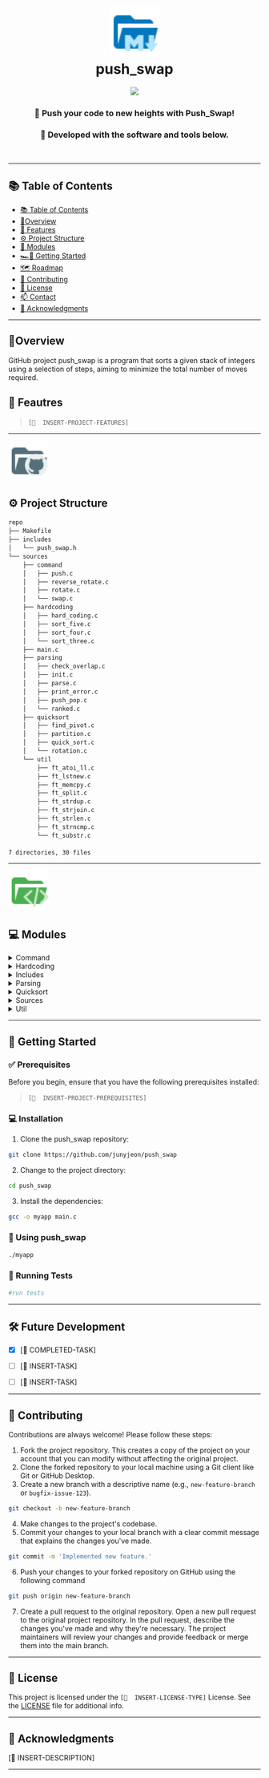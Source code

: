 
<div align="center">
<h1 align="center">
<img src="https://raw.githubusercontent.com/PKief/vscode-material-icon-theme/ec559a9f6bfd399b82bb44393651661b08aaf7ba/icons/folder-markdown-open.svg" width="100" />
<br>
push_swap
</h1>
<img src="https://github.com/junyjeon/fdf/assets/98337069/e4cb1b68-eaaf-453e-b1c9-5b8b8033604d" />
<h3 align="center">📍 Push your code to new heights with Push_Swap!</h3>
<h3 align="center">🚀 Developed with the software and tools below.</h3>
<p align="center">

<img src="https://img.shields.io/badge/C-A8B9CC.svg?style=for-the-badge&logo=C&logoColor=black" alt="" />
</p>

</div>

---
## 📚 Table of Contents
- [📚 Table of Contents](#-table-of-contents)
- [📍Overview](#-introdcution)
- [🔮 Features](#-features)
- [⚙️ Project Structure](#project-structure)
- [🧩 Modules](#modules)
- [🏎💨 Getting Started](#-getting-started)
- [🗺 Roadmap](#-roadmap)
- [🤝 Contributing](#-contributing)
- [🪪 License](#-license)
- [📫 Contact](#-contact)
- [🙏 Acknowledgments](#-acknowledgments)

---

## 📍Overview

GitHub project push_swap is a program that sorts a given stack of integers using a selection of steps, aiming to minimize the total number of moves required.

## 🔮 Feautres

> `[📌  INSERT-PROJECT-FEATURES]`

---

<img src="https://raw.githubusercontent.com/PKief/vscode-material-icon-theme/ec559a9f6bfd399b82bb44393651661b08aaf7ba/icons/folder-github-open.svg" width="80" />

## ⚙️ Project Structure

```bash
repo
├── Makefile
├── includes
│   └── push_swap.h
└── sources
    ├── command
    │   ├── push.c
    │   ├── reverse_rotate.c
    │   ├── rotate.c
    │   └── swap.c
    ├── hardcoding
    │   ├── hard_coding.c
    │   ├── sort_five.c
    │   ├── sort_four.c
    │   └── sort_three.c
    ├── main.c
    ├── parsing
    │   ├── check_overlap.c
    │   ├── init.c
    │   ├── parse.c
    │   ├── print_error.c
    │   ├── push_pop.c
    │   └── ranked.c
    ├── quicksort
    │   ├── find_pivot.c
    │   ├── partition.c
    │   ├── quick_sort.c
    │   └── rotation.c
    └── util
        ├── ft_atoi_ll.c
        ├── ft_lstnew.c
        ├── ft_memcpy.c
        ├── ft_split.c
        ├── ft_strdup.c
        ├── ft_strjoin.c
        ├── ft_strlen.c
        ├── ft_strncmp.c
        └── ft_substr.c

7 directories, 30 files
```
---

<img src="https://raw.githubusercontent.com/PKief/vscode-material-icon-theme/ec559a9f6bfd399b82bb44393651661b08aaf7ba/icons/folder-src-open.svg" width="80" />

## 💻 Modules
<details closed><summary>Command</summary>

| File             | Summary                                                                                                                                                                                                                                                     | Module                           |
|:-----------------|:------------------------------------------------------------------------------------------------------------------------------------------------------------------------------------------------------------------------------------------------------------|:---------------------------------|
| rotate.c         | This code implements the rotate functions for two stacks , a and b. It includes functions to rotate both stacks ( rr ) , rotate stack a ( ra ) , and rotate stack b ( rb ) . The rotate functions move the last element of the stack to the                 | sources/command/rotate.c         |
| reverse_rotate.c | This code implements the reverse rotate operations for the push_swap project . It includes functions to reverse rotate both stacks ( rrr ) , reverse rotate the second stack ( rrb ) , and reverse rotate the first stack ( rra ) . It also includes        | sources/command/reverse_rotate.c |
| push.c           | This code implements the push and pop functions for two stacks , a and b. The push and pop functions add and remove elements from the back of the stack respectively . The flag parameter is used to determine whether to print the push and pop commands . | sources/command/push.c           |
| swap.c           | This code implements the swap function for two stacks , a and b. It includes functions to swap both stacks ( ss ) , stack a ( sa ) , and stack b ( sb ) . The flag parameter is used to determine whether to print the command or not                       | sources/command/swap.c           |

</details>

<details closed><summary>Hardcoding</summary>

| File          | Summary                                                                                                                                                                                                                        | Module                           |
|:--------------|:-------------------------------------------------------------------------------------------------------------------------------------------------------------------------------------------------------------------------------|:---------------------------------|
| sort_five.c   | This code is a sorting algorithm for five elements in a stack . It uses the quick sort algorithm to sort the elements in the stack , and then uses the quick sort stack b algorithm to sort the elements in the second stack . | sources/hardcoding/sort_five.c   |
| sort_four.c   | This code is a sorting algorithm for four elements in a stack . It uses the push_swap library to compare and move elements between two stacks , and then sorts them in ascending order .                                       | sources/hardcoding/sort_four.c   |
| hard_coding.c | This code is a function that sorts a stack of numbers of size 1 - 5 . It uses hard - coding to sort the stack , using different sorting algorithms depending on the size of the stack .                                        | sources/hardcoding/hard_coding.c |
| sort_three.c  | This code is a sorting algorithm for three elements in a stack . It uses the push_swap library to compare the elements and sort them in ascending order . It uses the sb , rb , rrb , sa , ra , and                            | sources/hardcoding/sort_three.c  |

</details>

<details closed><summary>Includes</summary>

| File        | Summary                                                                                                                                                                                                                  | Module               |
|:------------|:-------------------------------------------------------------------------------------------------------------------------------------------------------------------------------------------------------------------------|:---------------------|
| push_swap.h | This code is a header file for the push_swap program , which is used to sort a stack of numbers . It includes functions for manipulating the stack , such as push_front , pop_back , and sa . It also includes functions | includes/push_swap.h |

</details>

<details closed><summary>Parsing</summary>

| File            | Summary                                                                                                                                                                                                                        | Module                          |
|:----------------|:-------------------------------------------------------------------------------------------------------------------------------------------------------------------------------------------------------------------------------|:--------------------------------|
| parse.c         | This code parses command line arguments and creates a linked list of integers . It also checks for duplicate values and sorts the list in ascending order .                                                                    | sources/parsing/parse.c         |
| check_overlap.c | This code checks for overlapping elements in an array of integers and prints an error if any are found . It sorts the array and then checks each element against the next one to see if they are the same .                    | sources/parsing/check_overlap.c |
| init.c          | This code initializes the pivot , count , stack , and compare variables . It sets the min and max of the pivot to 0 , the sa , sb , ra , rb , pa , and pb of the count to 0 ,                                                  | sources/parsing/init.c          |
| push_pop.c      | This code is a set of functions that allow for the manipulation of a doubly linked list stack . The functions include push_front , push_back , pop_front , and pop_back , which allow for the addition and removal of elements | sources/parsing/push_pop.c      |
| print_error.c   | This code is a function that prints an error message and exits the program . It takes in a string and a flag as parameters . If the flag is set to 1 , the string is printed and the program exits with a status of 1 . If     | sources/parsing/print_error.c   |
| ranked.c        | This code creates a ranked list of values in a stack , based on an array of values . It iterates through the stack and assigns each value a rank based on its position in the array . It then frees the array .                | sources/parsing/ranked.c        |

</details>

<details closed><summary>Quicksort</summary>

| File         | Summary                                                                                                                                                                                                                                     | Module                         |
|:-------------|:--------------------------------------------------------------------------------------------------------------------------------------------------------------------------------------------------------------------------------------------|:-------------------------------|
| find_pivot.c | This code creates a function to find the pivot of a stack . It takes in a stack , size , and pivot as parameters . It creates an array of the stack 's ranks , sorts it , and sets the min and max of the pivot to                          | sources/quicksort/find_pivot.c |
| quick_sort.c | This code is a quick sort algorithm for sorting a stack of numbers . It uses a partitioning method to divide the stack into two parts , and then recursively sorts each part . It also includes a function to check if the stack is already | sources/quicksort/quick_sort.c |
| partition.c  | This code is a function that partitions a stack into two parts based on a pivot value . It takes in two stacks , a counter , and the size of the stack as parameters . It finds the pivot value and then moves elements from one stack to   | sources/quicksort/partition.c  |
| rotation.c   | This code is a function that rotates two stacks , a and b , based on the number of rotations specified in the cnt struct . It uses the rrr , rra , and rrb functions to rotate the stacks .                                                 | sources/quicksort/rotation.c   |

</details>

<details closed><summary>Sources</summary>

| File   | Summary                                                                                                                                                                                                                                    | Module         |
|:-------|:-------------------------------------------------------------------------------------------------------------------------------------------------------------------------------------------------------------------------------------------|:---------------|
| main.c | This code is a main function for a program that sorts a stack of numbers using the Push_Swap algorithm . It initializes two stacks , parses the arguments , ranks the numbers , and then sorts the stack using either hard coding or quick | sources/main.c |

</details>

<details closed><summary>Util</summary>

| File         | Summary                                                                                                                                                                                                                            | Module                    |
|:-------------|:-----------------------------------------------------------------------------------------------------------------------------------------------------------------------------------------------------------------------------------|:--------------------------|
| ft_memcpy.c  | This code is a function that copies n bytes from the memory area pointed to by src to the memory area pointed to by dest . It includes a header file and returns the destination memory area .                                     | sources/util/ft_memcpy.c  |
| ft_substr.c  | This code creates a substring from a given string , starting at a given index and with a given length . It allocates memory for the substring and returns a pointer to it .                                                        | sources/util/ft_substr.c  |
| ft_strdup.c  | This code creates a duplicate of a given string using malloc and ft_memcpy . It returns a pointer to the duplicate string .                                                                                                        | sources/util/ft_strdup.c  |
| ft_lstnew.c  | This code creates a new element of type t_info , which contains a value , rank , and pointers to the previous and next elements in the list . It takes an integer value as an argument and returns a pointer to the new element .  | sources/util/ft_lstnew.c  |
| ft_strlen.c  | This code is a function that returns the length of a given string . It takes in a string as an argument and returns the length of the string as a size_t .                                                                         | sources/util/ft_strlen.c  |
| ft_strncmp.c | This code is a function that compares two strings up to a certain number of characters and returns the difference between them . It takes in two strings and a size_t n as parameters .                                            | sources/util/ft_strncmp.c |
| ft_atoi_ll.c | This code is a function that converts a string to an integer . It checks for valid input , and if the integer is out of range , it prints an error message . It also handles negative numbers .                                    | sources/util/ft_atoi_ll.c |
| ft_split.c   | This code is a function that splits a string into an array of strings based on a given character . It takes in a string and a character as parameters and returns an array of strings . It also handles memory allocation errors . | sources/util/ft_split.c   |
| ft_strjoin.c | This code creates a new string by joining two strings , s1 and s2 , together . It allocates memory for the new string , copies the characters from s1 and s2 into the new string , and adds a space character at the               | sources/util/ft_strjoin.c |

</details>
<hr />

## 🚀 Getting Started

### ✅ Prerequisites

Before you begin, ensure that you have the following prerequisites installed:
> `[📌  INSERT-PROJECT-PREREQUISITES]`

### 💻 Installation

1. Clone the push_swap repository:
```sh
git clone https://github.com/junyjeon/push_swap
```

2. Change to the project directory:
```sh
cd push_swap
```

3. Install the dependencies:
```sh
gcc -o myapp main.c
```

### 🤖 Using push_swap

```sh
./myapp
```

### 🧪 Running Tests
```sh
#run tests
```

<hr />

## 🛠 Future Development
- [X] [📌  COMPLETED-TASK]
- [ ] [📌  INSERT-TASK]
- [ ] [📌  INSERT-TASK]


---

## 🤝 Contributing
Contributions are always welcome! Please follow these steps:
1. Fork the project repository. This creates a copy of the project on your account that you can modify without affecting the original project.
2. Clone the forked repository to your local machine using a Git client like Git or GitHub Desktop.
3. Create a new branch with a descriptive name (e.g., `new-feature-branch` or `bugfix-issue-123`).
```sh
git checkout -b new-feature-branch
```
4. Make changes to the project's codebase.
5. Commit your changes to your local branch with a clear commit message that explains the changes you've made.
```sh
git commit -m 'Implemented new feature.'
```
6. Push your changes to your forked repository on GitHub using the following command
```sh
git push origin new-feature-branch
```
7. Create a pull request to the original repository.
Open a new pull request to the original project repository. In the pull request, describe the changes you've made and why they're necessary.
The project maintainers will review your changes and provide feedback or merge them into the main branch.

---

## 🪪 License

This project is licensed under the `[📌  INSERT-LICENSE-TYPE]` License. See the [LICENSE](https://docs.github.com/en/communities/setting-up-your-project-for-healthy-contributions/adding-a-license-to-a-repository) file for additional info.

---

## 🙏 Acknowledgments

[📌  INSERT-DESCRIPTION]


---

